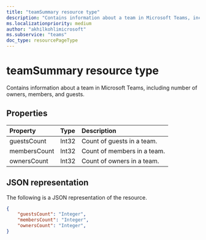 ```yaml
---
title: "teamSummary resource type"
description: "Contains information about a team in Microsoft Teams, including numbers of owners, members, and guests."
ms.localizationpriority: medium
author: "akhilkohlimicrosoft"
ms.subservice: "teams"
doc_type: resourcePageType
---
```


# teamSummary resource type

Contains information about a team in Microsoft Teams, including number of owners, members, and guests.

## Properties
| Property	   | Type	|Description|
|:---------------|:--------|:----------|
|guestsCount|Int32|Count of guests in a team.|
|membersCount|Int32|Count of members in a team.|
|ownersCount|Int32|Count of owners in a team.|

## JSON representation

The following is a JSON representation of the resource.

<!-- {
  "blockType": "resource",
  "@odata.type": "microsoft.graph.teamSummary"
}-->

```json
{
    "guestsCount": "Integer",
    "membersCount": "Integer",
    "ownersCount": "Integer",
}
```